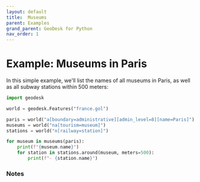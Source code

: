 ```yaml
---
layout: default
title:  Museums
parent: Examples
grand_parent: GeoDesk for Python
nav_order: 1
---
```


# Example: Museums in Paris

In this simple example, we'll list the names of all museums in Paris, as well as all
subway stations within 500 meters:

```python
import geodesk

world = geodesk.Features("france.gol")

paris = world("a[boundary=administrative][admin_level=8][name=Paris]").one
museums = world("na[tourism=museum]")
stations = world("n[railway=station]")

for museum in museums(paris):
    print(f"{museum.name}")
    for station in stations.around(museum, meters=500):
        print(f"- {station.name}")
```

### Notes

